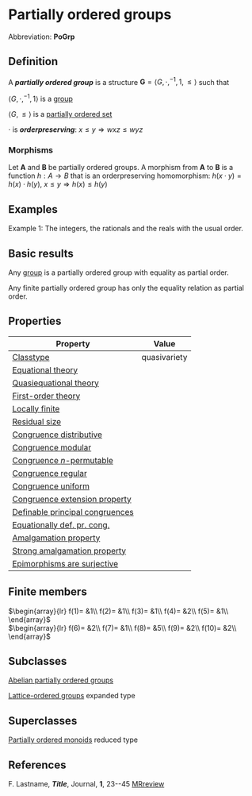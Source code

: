 # Partially ordered groups

Abbreviation: **PoGrp**

## Definition
A ***partially ordered group*** is a structure $\mathbf{G}=\langle G,\cdot,^{-1},1,\le\rangle$ such that

$\langle G,\cdot,^{-1},1\rangle$ is a [group](groups.md)

$\langle G,\le\rangle$ is a [partially ordered set](partially_ordered_sets.md)

$\cdot$ is ***orderpreserving***:  $x\le y\Longrightarrow wxz\le wyz$

### Morphisms
Let $\mathbf{A}$ and $\mathbf{B}$ be partially ordered groups. A morphism from $\mathbf{A}$ to $\mathbf{B}$ is a function $h:A\rightarrow B$ that is an orderpreserving homomorphism: 
$h(x \cdot y)=h(x) \cdot h(y)$,
$x\le y\Longrightarrow h(x)\le h(y)$

## Examples
Example 1: The integers, the rationals and the reals with the usual order.

## Basic results

Any [group](groups.md) is a partially ordered group with equality as partial order.

Any finite partially ordered group has only the equality relation as partial order.


## Properties



|Property|Value|
|---|---|
|[Classtype](classtype.md)                        |quasivariety  |
|[Equational theory](equational_theory.md)                | |
|[Quasiequational theory](quasiequational_theory.md)           | |
|[First-order theory](first-order_theory.md)               | |
|[Locally finite](locally_finite.md)                   | |
|[Residual size](residual_size.md)                    | |
|[Congruence distributive](congruence_distributive.md)          | |
|[Congruence modular](congruence_modular.md)               | |
|[Congruence $n$-permutable](congruence_$n$-permutable.md)        | |
|[Congruence regular](congruence_regular.md)               | |
|[Congruence uniform](congruence_uniform.md)               | |
|[Congruence extension property](congruence_extension_property.md)    | |
|[Definable principal congruences](definable_principal_congruences.md)  | |
|[Equationally def. pr. cong.](equationally_def._pr._cong..md)      | |
|[Amalgamation property](amalgamation_property.md)            | |
|[Strong amalgamation property](strong_amalgamation_property.md)     | |
|[Epimorphisms are surjective](epimorphisms_are_surjective.md)      | |

## Finite members

$\begin{array}{lr}
  f(1)= &1\\
  f(2)= &1\\
  f(3)= &1\\
  f(4)= &2\\
  f(5)= &1\\
\end{array}$     
$\begin{array}{lr}
  f(6)= &2\\
  f(7)= &1\\
  f(8)= &5\\
  f(9)= &2\\
  f(10)= &2\\
\end{array}$


## Subclasses
[Abelian partially ordered groups](abelian_partially_ordered_groups.md)

[Lattice-ordered groups](lattice-ordered_groups.md) expanded type


## Superclasses
[Partially ordered monoids](partially_ordered_monoids.md) reduced type


## References


F. Lastname, ***Title***, Journal, **1**, 23--45 [MRreview](mrreviews.md) 



